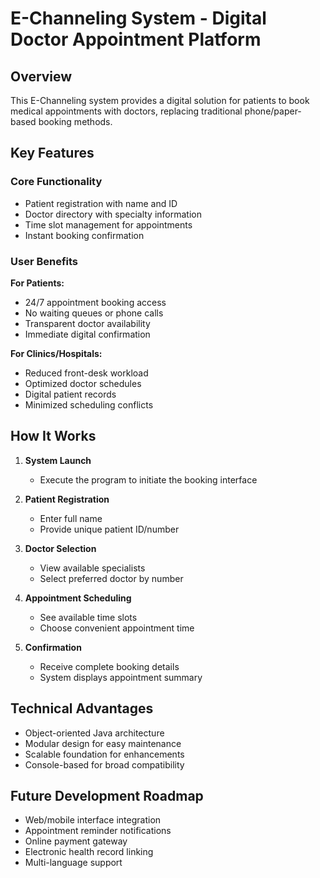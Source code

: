 # **E-Channeling System - Digital Doctor Appointment Platform**

## **Overview**
This E-Channeling system provides a digital solution for patients to book medical appointments with doctors, replacing traditional phone/paper-based booking methods.

## **Key Features**

### **Core Functionality**
- Patient registration with name and ID
- Doctor directory with specialty information
- Time slot management for appointments
- Instant booking confirmation

### **User Benefits**
**For Patients:**
- 24/7 appointment booking access
- No waiting queues or phone calls
- Transparent doctor availability
- Immediate digital confirmation

**For Clinics/Hospitals:**
- Reduced front-desk workload
- Optimized doctor schedules
- Digital patient records
- Minimized scheduling conflicts

## **How It Works**

1. **System Launch**
   - Execute the program to initiate the booking interface

2. **Patient Registration**
   - Enter full name
   - Provide unique patient ID/number

3. **Doctor Selection**
   - View available specialists
   - Select preferred doctor by number

4. **Appointment Scheduling**
   - See available time slots
   - Choose convenient appointment time

5. **Confirmation**
   - Receive complete booking details
   - System displays appointment summary

## **Technical Advantages**
- Object-oriented Java architecture
- Modular design for easy maintenance
- Scalable foundation for enhancements
- Console-based for broad compatibility

## **Future Development Roadmap**
- Web/mobile interface integration
- Appointment reminder notifications
- Online payment gateway
- Electronic health record linking
- Multi-language support

